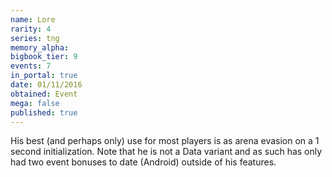 ```yaml
---
name: Lore
rarity: 4
series: tng
memory_alpha:
bigbook_tier: 9
events: 7
in_portal: true
date: 01/11/2016
obtained: Event
mega: false
published: true
---
```


His best (and perhaps only) use for most players is as arena evasion on a 1 second initialization. Note that he is not a Data variant and as such has only had two event bonuses to date (Android) outside of his features.
